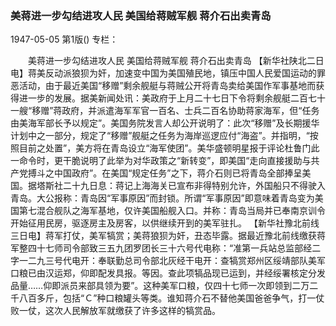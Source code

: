 ### 美蒋进一步勾结进攻人民  美国给蒋贼军舰  蒋介石出卖青岛

1947-05-05
第1版()
专栏：

　　美蒋进一步勾结进攻人民
    美国给蒋贼军舰
    蒋介石出卖青岛
    【新华社陕北二日电】蒋美反动派狼狈为奸，加速变中国为美国殖民地，镇压中国人民爱国运动的罪恶活动，由于最近美国“移赠”剩余舰艇与蒋贼公开将青岛卖给美国作军事基地而获得进一步的发展。据美新闻处讯：美政府于上月二十七日下令将剩余舰艇二百七十一艘“移赠”蒋政府，并派遣海军军官一百名、士兵二百名协助蒋家海军，但“任务由美海军部长予以规定”。美国务院发言人却公开说明了：此次“移赠”及长期援华计划中之一部分，规定了“移赠”舰艇之任务为海岸巡逻应付“海盗”。并指明，“按照目前之处置”，美方将在青岛设立“海军使团”。美华盛顿明星报于评论杜鲁门此一命令时，更干脆说明了此举为对华政策之“新转变”，即美国“走向直接援助与共产党搏斗之中国政府”。在美国“规定任务”之下，蒋介石则已将青岛全部捧呈美国。据塔斯社二十九日息：蒋记上海海关已宣布非得特别允许，外国船只不得驶入青岛。大公报称：青岛因“军事原因”而封锁。所谓“军事原因”即意味着青岛变为美国第七混合舰队之海军基地，仅许美国船舰入口。并称：青岛当局并已奉南京训令开始征用民房，驱逐房主及房客，以供继续开到的美军驻扎。
    【新华社豫北前线三日电】蒋军打仗，美军犒赏；美蒋狼狈为奸，丑态毕露。据最近豫北前线缴获蒋军整四十七师司令部致三五九团罗团长三十六号代电称：“准第一兵站总监部经二字一二九三号代电开：奉联勤总司令部北灰经干电开：查犒赏郑州区绥靖部队美军口粮已由汉运郑，仰即配发具报。等因。查此项犒品现已运到，并经绥署核定分发品量……仰即派员来部具领为要”。这种美军口粮，仅四十七师一次即领到二万二千八百多斤，包括“Ｃ”种口粮罐头等类。谁知蒋介石不替他美国爸爸争气，打一仗败一仗，这次人民解放军就缴获了许多这样的犒赏品。
